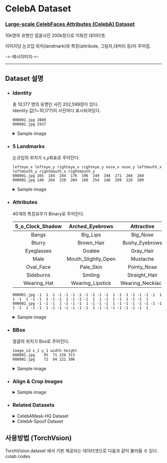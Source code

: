 # CelebA Dataset
### [Large-scale CelebFaces Attributes (CelebA) Dataset](http://mmlab.ie.cuhk.edu.hk/projects/CelebA.html)

10k명의 유명인 얼굴사진 200k장으로 이뤄진 데이터셋.

이미지당 눈코입 위치(landmark)와 특징(attribute, 그림자,대머리 등)이 주어짐.

->-예시이미지-<-

---

## Dataset 설명
 - ### Identity  
    총 10,177 명의 유명인 사진 202,599장이 있다.  
    Identity 값(1~10,177)이 사진마다 표시되어있다.
    ```
    000001.jpg 2880
    000002.jpg 2937
    ```
    <details><summary>Sample image</summary>
    한국인 유명인 id값과 그 예시 
    id = 0000 (강동원). 사진 몇개
    id = xxxx (누구누구). 사진 몇개

    </details>

- ### 5 Landmarks  
    눈코입의 위치가 x,y좌표로 주어진다.
    ```
    lefteye_x lefteye_y righteye_x righteye_y nose_x nose_y leftmouth_x leftmouth_y rightmouth_x rightmouth_y
    000001.jpg 165  184  244  176  196  249  194  271  266  260
    000002.jpg 140  204  220  204  168  254  146  289  226  289
    ```
    <details><summary>Sample image</summary>
    눈코입 위치 점으로 찍은 예시
    </details>
- ### Attributes  
    40개의 특징유무가 Binary로 주어진다.

    |5_o_Clock_Shadow|Arched_Eyebrows| Attractive| Bags_Under_Eyes| Bald|
    |:--:|:--:|:--:|:--:|:--:|
    |Bangs| Big_Lips| Big_Nose| Black_Hair| Blond_Hair|
    |Blurry| Brown_Hair| Bushy_Eyebrows| Chubby| Double_Chin|
    |Eyeglasses| Goatee| Gray_Hair| Heavy_Makeup| High_Cheekbones|
    |Male| Mouth_Slightly_Open| Mustache| Narrow_Eyes|No_Beard| 
    |Oval_Face| Pale_Skin| Pointy_Nose| Receding_Hairline| Rosy_Cheeks|
    |Sideburns| Smiling| Straight_Hair| Wavy_Hair| Wearing_Earrings|
    |Wearing_Hat| Wearing_Lipstick| Wearing_Necklace| Wearing_Necktie| Young|
    ```
    000001.jpg -1  1  1 -1 -1 -1 -1 -1 -1 -1 -1  1 -1 -1 -1 -1 -1 -1  1  1 -1  1 -1 -1  1 -1 -1  1 -1 -1 -1  1  1 -1  1 -1  1 -1 -1  1
    000002.jpg -1 -1 -1  1 -1 -1 -1  1 -1 -1 -1  1 -1 -1 -1 -1 -1 -1 -1  1 -1  1 -1 -1  1 -1 -1 -1 -1 -1 -1  1 -1 -1 -1 -1 -1 -1 -1  1
    ```
    <details><summary>Sample image</summary>
    특징들에 대한 예시 이미지들
    </details>
- ### BBox  
    얼굴의 위치가 Box로 주어진다.  
    ```
    image_id x_1 y_1 width height
    000001.jpg    95  71 226 313
    000002.jpg    72  94 221 306
    ```
    <details><summary>Sample image</summary>
    box 그린 예시
    </details>

- ### Align & Crop Images
    <details><summary>Sample image</summary>
    원본 사진과 처리된 사진
    </details>

- ### Related Datasets
    <details>
    <summary>CelebAMask-HQ Dataset</summary>
    
    
    dd
    </details>  
    <details>
    <summary>CelebA-Spoof Dataset</summary>
    
    
    </details>  
## 사용방법 (TorchVsion)

TorchVision.dataset 에서 기본 제공되는 데이터셋으로 다음과 같이 불러올 수 있다.  
colab codes
